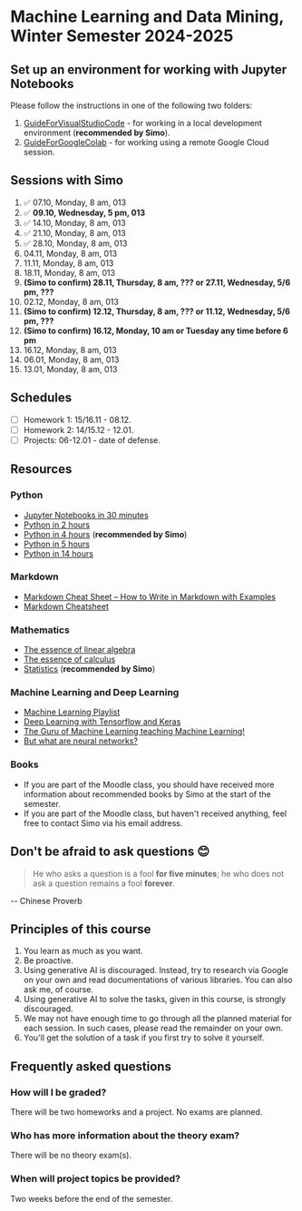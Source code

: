 # Machine Learning and Data Mining, Winter Semester 2024-2025

## Set up an environment for working with Jupyter Notebooks

Please follow the instructions in one of the following two folders:

1. [GuideForVisualStudioCode](./GuideForVisualStudioCode/) - for working in a local development environment (**recommended by Simo**).
2. [GuideForGoogleColab](./GuideForGoogleColab/) - for working using a remote Google Cloud session.

## Sessions with Simo

1. :white_check_mark: 07.10, Monday, 8 am, 013
2. :white_check_mark: **09.10, Wednesday, 5 pm, 013**
3. :white_check_mark: 14.10, Monday, 8 am, 013
4. :white_check_mark: 21.10, Monday, 8 am, 013
5. :white_check_mark: 28.10, Monday, 8 am, 013
6. 04.11, Monday, 8 am, 013
7. 11.11, Monday, 8 am, 013
8. 18.11, Monday, 8 am, 013
9. **(Simo to confirm) 28.11, Thursday, 8 am, ??? or 27.11, Wednesday, 5/6 pm, ???**
10. 02.12, Monday, 8 am, 013
11. **(Simo to confirm) 12.12, Thursday, 8 am, ??? or 11.12, Wednesday, 5/6 pm, ???**
12. **(Simo to confirm) 16.12, Monday, 10 am or Tuesday any time before 6 pm**
13. 16.12, Monday, 8 am, 013
14. 06.01, Monday, 8 am, 013
15. 13.01, Monday, 8 am, 013

## Schedules

- [ ] Homework 1: 15/16.11 - 08.12.
- [ ] Homework 2: 14/15.12 - 12.01.
- [ ] Projects: 06-12.01 - date of defense.

## Resources

### Python

- [Jupyter Notebooks in 30 minutes](https://www.youtube.com/watch?v=5pf0_bpNbkw)
- [Python in 2 hours](https://www.youtube.com/watch?v=mJEpimi_tFo)
- [Python in 4 hours](https://youtu.be/eWRfhZUzrAc) (**recommended by Simo**)
- [Python in 5 hours](https://www.youtube.com/watch?v=t8pPdKYpowI)
- [Python in 14 hours](https://www.youtube.com/watch?v=8DvywoWv6fI)

### Markdown

- [Markdown Cheat Sheet – How to Write in Markdown with Examples](https://www.freecodecamp.org/news/markdown-cheat-sheet/)
- [Markdown Cheatsheet](https://github.com/adam-p/markdown-here/wiki/Markdown-Cheatsheet)

### Mathematics

- [The essence of linear algebra](https://www.youtube.com/playlist?list=PLZHQObOWTQDPD3MizzM2xVFitgF8hE_ab)
- [The essence of calculus](https://www.youtube.com/playlist?list=PLZHQObOWTQDMsr9K-rj53DwVRMYO3t5Yr)
- [Statistics](https://www.youtube.com/playlist?list=PL8dPuuaLjXtNM_Y-bUAhblSAdWRnmBUcr) (**recommended by Simo**)

### Machine Learning and Deep Learning

- [Machine Learning Playlist](https://www.youtube.com/watch?v=gmvvaobm7eQ&list=PLeo1K3hjS3uvCeTYTeyfe0-rN5r8zn9rw)
- [Deep Learning with Tensorflow and Keras](https://www.youtube.com/watch?v=Mubj_fqiAv8&list=PLeo1K3hjS3uu7CxAacxVndI4bE_o3BDtO)
- [The Guru of Machine Learning teaching Machine Learning!](https://www.youtube.com/watch?v=jGwO_UgTS7I&list=PLoROMvodv4rMiGQp3WXShtMGgzqpfVfbU)
- [But what are neural networks?](https://www.youtube.com/playlist?list=PLZHQObOWTQDNU6R1_67000Dx_ZCJB-3pi)
  
### Books

- If you are part of the Moodle class, you should have received more information about recommended books by Simo at the start of the semester.
- If you are part of the Moodle class, but haven't received anything, feel free to contact Simo via his email address.

## Don't be afraid to ask questions 😊

> He who asks a question is a fool **for five minutes**; he who does not ask a question remains a fool **forever**.

-- Chinese Proverb

## Principles of this course

1. You learn as much as you want.
2. Be proactive.
3. Using generative AI is discouraged. Instead, try to research via Google on your own and read documentations of various libraries. You can also ask me, of course.
4. Using generative AI to solve the tasks, given in this course, is strongly discouraged.
5. We may not have enough time to go through all the planned material for each session. In such cases, please read the remainder on your own.
6. You'll get the solution of a task if you first try to solve it yourself.

## Frequently asked questions

### How will I be graded?

There will be two homeworks and a project. No exams are planned.

### Who has more information about the theory exam?

There will be no theory exam(s).

### When will project topics be provided?

Two weeks before the end of the semester.
